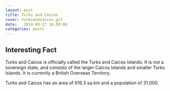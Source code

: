```yaml
---
layout: post
title: Turks and Caicos
cover: turksandcaicos.gif
date:   2014-09-27 16:00:00
categories: posts
---
```


## Interesting Fact

Turks and Caicos is officially called the Turks and Caicos Islands. It is not a sovereign state, and consists of the larger Caicos Islands and smaller Turks Islands. It is currently a British Overseas Territory. 

Turks and Caicos has an area of 616.3 sq km and a population of 31,000.